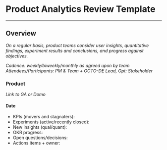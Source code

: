 # Product Analytics Review Template
---

## Overview
*On a regular basis, product teams consider user insights, quantitative findings, experiment results and conclusions, and progress against objectives.*

*Cadence: weekly/biweekly/monthly as agreed upon by team* \
*Attendees/Participants: PM & Team + OCTO-DE Lead, Opt: Stakeholder*


### Product 
*Link to GA or Domo*

#### Date

- KPIs (movers and stagnaters): 
- Experiments (active/recently closed):
- New insights (qual/quant):
- OKR progress:  
- Open questions/decisions:
- Actions items + owner:
